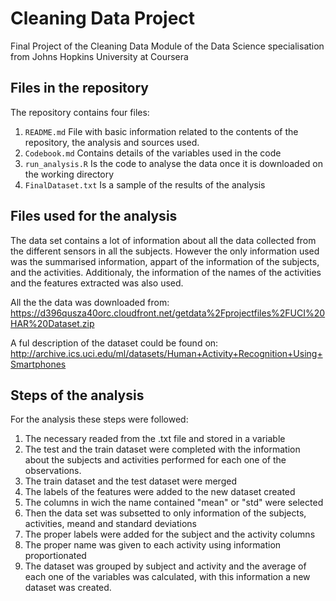# Cleaning Data Project
Final Project of the Cleaning Data Module of the Data Science specialisation from Johns Hopkins University at Coursera

## Files in the repository
The repository contains four files:
1. `README.md` File with basic information related to the contents of the repository, the analysis and sources used.
2. `Codebook.md` Contains details of the variables used in the code
3. `run_analysis.R` Is the code to analyse the data once it is downloaded on the working directory 
4. `FinalDataset.txt` Is a sample of the results of the analysis

## Files used for the analysis
The data set contains a lot of information about all the data collected from the different sensors in all the subjects. However the only information used was the summarised information, appart of the information of the subjects, and the activities. Additionaly, the information of the names of the activities and the features extracted was also used.  

All the the data was downloaded from:
https://d396qusza40orc.cloudfront.net/getdata%2Fprojectfiles%2FUCI%20HAR%20Dataset.zip

A ful description of the dataset could be found on:
http://archive.ics.uci.edu/ml/datasets/Human+Activity+Recognition+Using+Smartphones

## Steps of the analysis
For the analysis these steps were followed:
1. The necessary readed from the .txt file and stored in a variable
2. The test and the train dataset were completed with the information about the subjects and activities performed for each one of the observations.
3. The train dataset and the test dataset were merged
4. The labels of the features were added to the new dataset created
5. The columns in wich the name contained "mean" or "std" were selected
6. Then the data set was subsetted to only information of the subjects, activities, meand and standard deviations
7. The proper labels were added for the subject and the activity columns
8. The proper name was given to each activity using information proportionated
9. The dataset was grouped by subject and activity and the average of each one of the variables was calculated, with this information a new dataset was created.

